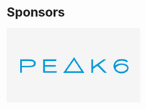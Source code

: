 # Sponsors
<img src="images/peak6.png" style="border: none;background-color:white;"  width="300px"/></br>

